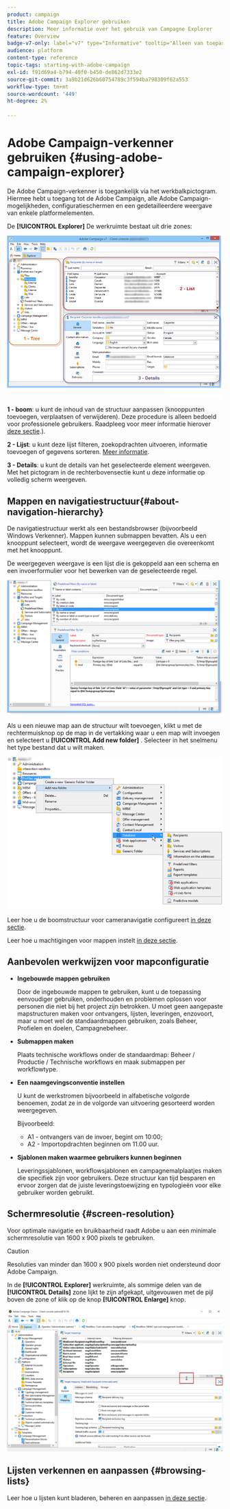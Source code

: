 ```yaml
---
product: campaign
title: Adobe Campaign Explorer gebruiken
description: Meer informatie over het gebruik van Campagne Explorer
feature: Overview
badge-v7-only: label="v7" type="Informative" tooltip="Alleen van toepassing op Campaign Classic v7"
audience: platform
content-type: reference
topic-tags: starting-with-adobe-campaign
exl-id: f91d69a4-b794-40f0-b450-de862d7333e2
source-git-commit: 3a9b21d626b60754789c3f594ba798309f62a553
workflow-type: tm+mt
source-wordcount: '449'
ht-degree: 2%

---
```


# Adobe Campaign-verkenner gebruiken {#using-adobe-campaign-explorer}



De Adobe Campaign-verkenner is toegankelijk via het werkbalkpictogram. Hiermee hebt u toegang tot de Adobe Campaign, alle Adobe Campaign-mogelijkheden, configuratieschermen en een gedetailleerdere weergave van enkele platformelementen.

De **[!UICONTROL Explorer]** De werkruimte bestaat uit drie zones:

![](assets/s_ncs_user_navigation.png)

**1 - boom**: u kunt de inhoud van de structuur aanpassen (knooppunten toevoegen, verplaatsen of verwijderen). Deze procedure is alleen bedoeld voor professionele gebruikers. Raadpleeg voor meer informatie hierover  [deze sectie](#about-navigation-hierarchy).).

**2 - Lijst**: u kunt deze lijst filteren, zoekopdrachten uitvoeren, informatie toevoegen of gegevens sorteren. [Meer informatie](adobe-campaign-ui-lists.md).

**3 - Details**: u kunt de details van het geselecteerde element weergeven. Met het pictogram in de rechterbovensectie kunt u deze informatie op volledig scherm weergeven.

## Mappen en navigatiestructuur{#about-navigation-hierarchy}

De navigatiestructuur werkt als een bestandsbrowser (bijvoorbeeld Windows Verkenner). Mappen kunnen submappen bevatten. Als u een knooppunt selecteert, wordt de weergave weergegeven die overeenkomt met het knooppunt.

De weergegeven weergave is een lijst die is gekoppeld aan een schema en een invoerformulier voor het bewerken van de geselecteerde regel.

![](assets/d_ncs_integration_navigation.png)

Als u een nieuwe map aan de structuur wilt toevoegen, klikt u met de rechtermuisknop op de map in de vertakking waar u een map wilt invoegen en selecteert u **[!UICONTROL Add new folder]** . Selecteer in het snelmenu het type bestand dat u wilt maken.

![](assets/d_ncs_integration_navigation_create.png)

Leer hoe u de boomstructuur voor cameranavigatie configureert [in deze sectie](../../configuration/using/configuration.md).

Leer hoe u machtigingen voor mappen instelt [in deze sectie](access-management-folders.md).

## Aanbevolen werkwijzen voor mapconfiguratie

* **Ingebouwde mappen gebruiken**

  Door de ingebouwde mappen te gebruiken, kunt u de toepassing eenvoudiger gebruiken, onderhouden en problemen oplossen voor personen die niet bij het project zijn betrokken. U moet geen aangepaste mapstructuren maken voor ontvangers, lijsten, leveringen, enzovoort, maar u moet wel de standaardmappen gebruiken, zoals Beheer, Profielen en doelen, Campagnebeheer.

* **Submappen maken**

  Plaats technische workflows onder de standaardmap: Beheer / Productie / Technische workflows en maak submappen per workflowtype.

* **Een naamgevingsconventie instellen**

  U kunt de werkstromen bijvoorbeeld in alfabetische volgorde benoemen, zodat ze in de volgorde van uitvoering gesorteerd worden weergegeven.

  Bijvoorbeeld:

   * A1 - ontvangers van de invoer, begint om 10:00;
   * A2 - Importopdrachten beginnen om 11.00 uur.

* **Sjablonen maken waarmee gebruikers kunnen beginnen**

  Leveringssjablonen, workflowsjablonen en campagnemalplaatjes maken die specifiek zijn voor gebruikers. Deze structuur kan tijd besparen en ervoor zorgen dat de juiste leveringstoewijzing en typologieën voor elke gebruiker worden gebruikt.

## Schermresolutie {#screen-resolution}

Voor optimale navigatie en bruikbaarheid raadt Adobe u aan een minimale schermresolutie van 1600 x 900 pixels te gebruiken.

>[!CAUTION]
>
>Resoluties van minder dan 1600 x 900 pixels worden niet ondersteund door Adobe Campaign.

In de **[!UICONTROL Explorer]** werkruimte, als sommige delen van de **[!UICONTROL Details]** zone lijkt te zijn afgekapt, uitgevouwen met de pijl boven de zone of klik op de knop **[!UICONTROL Enlarge]** knop.

![](assets/s_ncs_user_resolution.png)

## Lijsten verkennen en aanpassen {#browsing-lists}

Leer hoe u lijsten kunt bladeren, beheren en aanpassen [in deze sectie](adobe-campaign-ui-lists.md).

